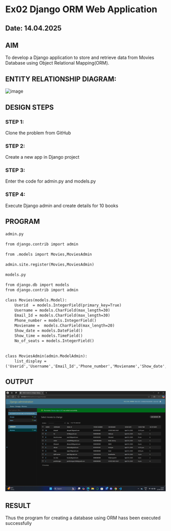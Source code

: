# Ex02 Django ORM Web Application
## Date: 14.04.2025

## AIM
To develop a Django application to store and retrieve data from Movies Database using Object Relational Mapping(ORM).
## ENTITY RELATIONSHIP DIAGRAM:
![image](https://github.com/user-attachments/assets/9a3b8dfa-fa7d-4926-a797-9a9ea40322f5)



## DESIGN STEPS

### STEP 1:
Clone the problem from GitHub

### STEP 2:
Create a new app in Django project

### STEP 3:
Enter the code for admin.py and models.py

### STEP 4:
Execute Django admin and create details for 10 books

## PROGRAM
```
admin.py

from django.contrib import admin

from .models import Movies,MoviesAdmin

admin.site.register(Movies,MoviesAdmin)
 
models.py

from django.db import models
from django.contrib import admin

class Movies(models.Model):
    Userid  = models.IntegerField(primary_key=True)
    Username = models.CharField(max_length=30)
    Email_Id = models.CharField(max_length=30)
    Phone_number = models.IntegerField()
    Moviename =  models.CharField(max_length=20)
    Show_date = models.DateField()
    Show_time = models.TimeField()
    No_of_seats = models.IntegerField()


class MoviesAdmin(admin.ModelAdmin):
    list_display = ('Userid','Username','Email_Id','Phone_number','Moviename','Show_date','Show_time','No_of_seats')
```



## OUTPUT
![alt text](<Screenshot 2025-04-14 132852.png>)


## RESULT
Thus the program for creating a database using ORM hass been executed successfully

